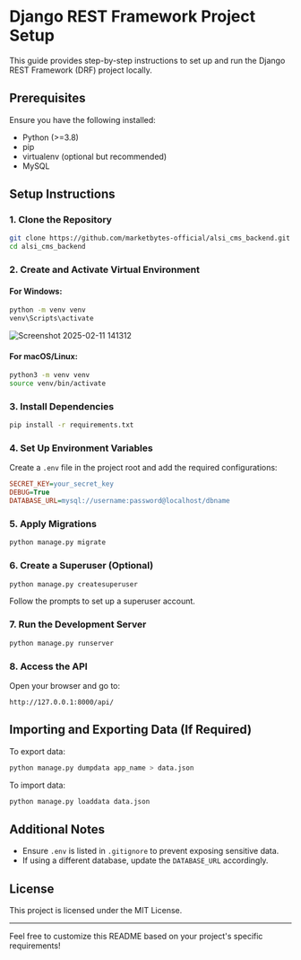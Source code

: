 # Django REST Framework Project Setup

This guide provides step-by-step instructions to set up and run the Django REST Framework (DRF) project locally.

## Prerequisites
Ensure you have the following installed:
- Python (>=3.8)
- pip
- virtualenv (optional but recommended)
- MySQL 

## Setup Instructions

### 1. Clone the Repository
```bash
git clone https://github.com/marketbytes-official/alsi_cms_backend.git
cd alsi_cms_backend
```

### 2. Create and Activate Virtual Environment
#### For Windows:
```bash
python -m venv venv
venv\Scripts\activate
```

![Screenshot 2025-02-11 141312](https://github.com/user-attachments/assets/c8b20756-dbab-43b8-8b3a-ad963a33a811)


#### For macOS/Linux:
```bash
python3 -m venv venv
source venv/bin/activate
```

### 3. Install Dependencies
```bash
pip install -r requirements.txt
```

### 4. Set Up Environment Variables
Create a `.env` file in the project root and add the required configurations:
```ini
SECRET_KEY=your_secret_key
DEBUG=True
DATABASE_URL=mysql://username:password@localhost/dbname
```

### 5. Apply Migrations
```bash
python manage.py migrate
```

### 6. Create a Superuser (Optional)
```bash
python manage.py createsuperuser
```
Follow the prompts to set up a superuser account.

### 7. Run the Development Server
```bash
python manage.py runserver
```

### 8. Access the API
Open your browser and go to:
```
http://127.0.0.1:8000/api/
```

## Importing and Exporting Data (If Required)
To export data:
```bash
python manage.py dumpdata app_name > data.json
```
To import data:
```bash
python manage.py loaddata data.json
```

## Additional Notes
- Ensure `.env` is listed in `.gitignore` to prevent exposing sensitive data.
- If using a different database, update the `DATABASE_URL` accordingly.

## License
This project is licensed under the MIT License.

---
Feel free to customize this README based on your project's specific requirements!

